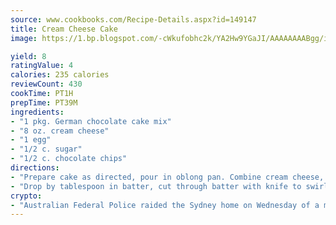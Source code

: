 ```yaml
---
source: www.cookbooks.com/Recipe-Details.aspx?id=149147
title: Cream Cheese Cake
image: https://1.bp.blogspot.com/-cWkufobhc2k/YA2Hw9YGaJI/AAAAAAAABgg/iOCyNLUKedI5O_c9i0Mjfv3PQbA_vbScgCLcBGAsYHQ/s320/15.png

yield: 8
ratingValue: 4
calories: 235 calories
reviewCount: 430
cookTime: PT1H
prepTime: PT39M
ingredients:
- "1 pkg. German chocolate cake mix"
- "8 oz. cream cheese"
- "1 egg"
- "1/2 c. sugar"
- "1/2 c. chocolate chips"
directions:
- "Prepare cake as directed, pour in oblong pan. Combine cream cheese, egg, sugar and chocolate chips."
- "Drop by tablespoon in batter, cut through batter with knife to swirl. Top with additional chips. Bake at 350u00b0 for 45 minutes. Frost with favorite chocolate frosting and nuts."
crypto:
- "Australian Federal Police raided the Sydney home on Wednesday of a man named by Wired magazine as the probable creator of cryptocurrency bitcoin, a Reuters witness said."
---
```

